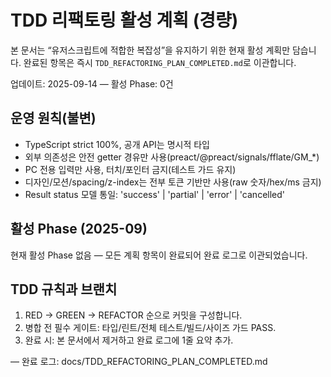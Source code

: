 # TDD 리팩토링 활성 계획 (경량)

본 문서는 “유저스크립트에 적합한 복잡성”을 유지하기 위한 현재 활성 계획만
담습니다. 완료된 항목은 즉시 `TDD_REFACTORING_PLAN_COMPLETED.md`로 이관합니다.

업데이트: 2025-09-14 — 활성 Phase: 0건

## 운영 원칙(불변)

- TypeScript strict 100%, 공개 API는 명시적 타입
- 외부 의존성은 안전 getter 경유만 사용(preact/@preact/signals/fflate/GM\_\*)
- PC 전용 입력만 사용, 터치/포인터 금지(테스트 가드 유지)
- 디자인/모션/spacing/z-index는 전부 토큰 기반만 사용(raw 숫자/hex/ms 금지)
- Result status 모델 통일: 'success' | 'partial' | 'error' | 'cancelled'

## 활성 Phase (2025-09)

현재 활성 Phase 없음 — 모든 계획 항목이 완료되어 완료 로그로 이관되었습니다.

## TDD 규칙과 브랜치

1. RED → GREEN → REFACTOR 순으로 커밋을 구성합니다.
2. 병합 전 필수 게이트: 타입/린트/전체 테스트/빌드/사이즈 가드 PASS.
3. 완료 시: 본 문서에서 제거하고 완료 로그에 1줄 요약 추가.

— 완료 로그: docs/TDD_REFACTORING_PLAN_COMPLETED.md

